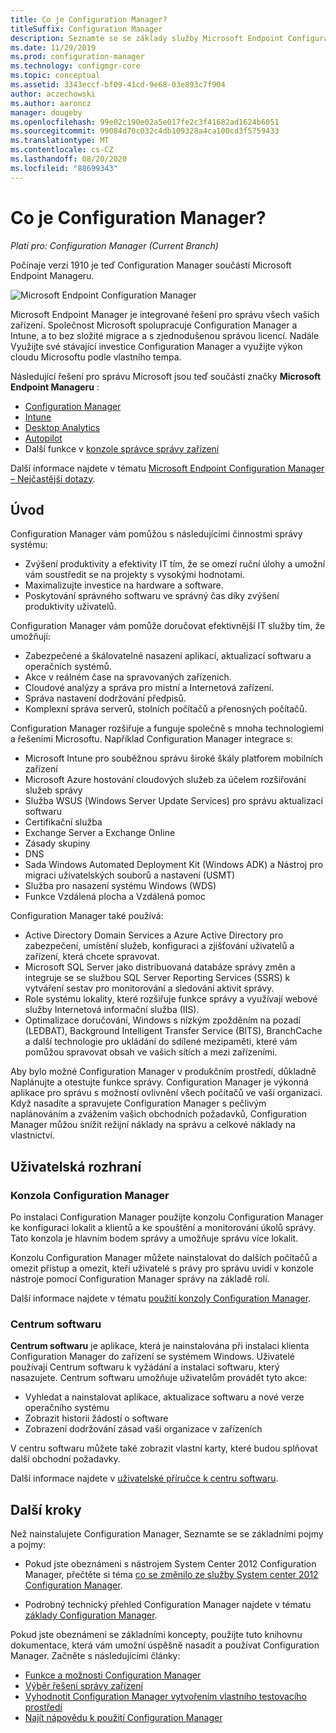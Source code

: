 ```yaml
---
title: Co je Configuration Manager?
titleSuffix: Configuration Manager
description: Seznamte se se základy služby Microsoft Endpoint Configuration Manager.
ms.date: 11/29/2019
ms.prod: configuration-manager
ms.technology: configmgr-core
ms.topic: conceptual
ms.assetid: 3343eccf-bf09-41cd-9e68-03e893c7f904
author: aczechowski
ms.author: aaroncz
manager: dougeby
ms.openlocfilehash: 99e02c190e02a5e017fe2c3f41682ad1624b6051
ms.sourcegitcommit: 99084d70c032c4db109328a4ca100cd3f5759433
ms.translationtype: MT
ms.contentlocale: cs-CZ
ms.lasthandoff: 08/20/2020
ms.locfileid: "88699343"
---
```

# <a name="what-is-configuration-manager"></a>Co je Configuration Manager?

*Platí pro: Configuration Manager (Current Branch)*

Počínaje verzí 1910 je teď Configuration Manager součástí Microsoft Endpoint Manageru.

![Microsoft Endpoint Configuration Manager](media/4960084-endpoint-manager-logo.png)

Microsoft Endpoint Manager je integrované řešení pro správu všech vašich zařízení. Společnost Microsoft spolupracuje Configuration Manager a Intune, a to bez složité migrace a s zjednodušenou správou licencí. Nadále Využijte své stávající investice Configuration Manager a využijte výkon cloudu Microsoftu podle vlastního tempa.

Následující řešení pro správu Microsoft jsou teď součástí značky **Microsoft Endpoint Manageru** :

- [Configuration Manager](/configmgr)
- [Intune](/intune)
- [Desktop Analytics](../../desktop-analytics/overview.md)
- [Autopilot](/intune/enrollment/enrollment-autopilot)
- Další funkce v [konzole správce správy zařízení](https://techcommunity.microsoft.com/t5/enterprise-mobility-security/microsoft-intune-rolls-out-an-improved-streamlined-endpoint/ba-p/937760)

Další informace najdete v tématu [Microsoft Endpoint Configuration Manager – Nejčastější dotazy](microsoft-endpoint-manager-faq.md).

## <a name="introduction"></a>Úvod

Configuration Manager vám pomůžou s následujícími činnostmi správy systému:

- Zvýšení produktivity a efektivity IT tím, že se omezí ruční úlohy a umožní vám soustředit se na projekty s vysokými hodnotami.  
- Maximalizujte investice na hardware a software.  
- Poskytování správného softwaru ve správný čas díky zvýšení produktivity uživatelů.  

Configuration Manager vám pomůže doručovat efektivnější IT služby tím, že umožňují:

- Zabezpečené a škálovatelné nasazení aplikací, aktualizací softwaru a operačních systémů.
- Akce v reálném čase na spravovaných zařízeních.
- Cloudové analýzy a správa pro místní a Internetová zařízení.
- Správa nastavení dodržování předpisů.  
- Komplexní správa serverů, stolních počítačů a přenosných počítačů.

Configuration Manager rozšiřuje a funguje společně s mnoha technologiemi a řešeními Microsoftu. Například Configuration Manager integrace s:  

- Microsoft Intune pro souběžnou správu široké škály platforem mobilních zařízení
- Microsoft Azure hostování cloudových služeb za účelem rozšiřování služeb správy
- Služba WSUS (Windows Server Update Services) pro správu aktualizací softwaru
- Certifikační služba
- Exchange Server a Exchange Online
- Zásady skupiny
- DNS
- Sada Windows Automated Deployment Kit (Windows ADK) a Nástroj pro migraci uživatelských souborů a nastavení (USMT)
- Služba pro nasazení systému Windows (WDS)
- Funkce Vzdálená plocha a Vzdálená pomoc

Configuration Manager také používá:  

- Active Directory Domain Services a Azure Active Directory pro zabezpečení, umístění služeb, konfiguraci a zjišťování uživatelů a zařízení, která chcete spravovat.  
- Microsoft SQL Server jako distribuovaná databáze správy změn a integruje se se službou SQL Server Reporting Services (SSRS) k vytváření sestav pro monitorování a sledování aktivit správy.  
- Role systému lokality, které rozšiřuje funkce správy a využívají webové služby Internetová informační služba (IIS).
- Optimalizace doručování, Windows s nízkým zpožděním na pozadí (LEDBAT), Background Intelligent Transfer Service (BITS), BranchCache a další technologie pro ukládání do sdílené mezipaměti, které vám pomůžou spravovat obsah ve vašich sítích a mezi zařízeními.

Aby bylo možné Configuration Manager v produkčním prostředí, důkladně Naplánujte a otestujte funkce správy. Configuration Manager je výkonná aplikace pro správu s možností ovlivnění všech počítačů ve vaší organizaci. Když nasadíte a spravujete Configuration Manager s pečlivým naplánováním a zvážením vašich obchodních požadavků, Configuration Manager můžou snížit režijní náklady na správu a celkové náklady na vlastnictví.  

## <a name="user-interfaces"></a>Uživatelská rozhraní

### <a name="the-configuration-manager-console"></a><a name="BKMK_Console"></a> Konzola Configuration Manager

Po instalaci Configuration Manager použijte konzolu Configuration Manager ke konfiguraci lokalit a klientů a ke spouštění a monitorování úkolů správy. Tato konzola je hlavním bodem správy a umožňuje správu více lokalit.  

Konzolu Configuration Manager můžete nainstalovat do dalších počítačů a omezit přístup a omezit, kteří uživatelé s právy pro správu uvidí v konzole nástroje pomocí Configuration Manager správy na základě rolí.  

Další informace najdete v tématu [použití konzoly Configuration Manager](../servers/manage/admin-console.md).

### <a name="software-center"></a><a name="BKMK_ApplicationCatalog"></a> Centrum softwaru

**Centrum softwaru** je aplikace, která je nainstalována při instalaci klienta Configuration Manager do zařízení se systémem Windows. Uživatelé používají Centrum softwaru k vyžádání a instalaci softwaru, který nasazujete. Centrum softwaru umožňuje uživatelům provádět tyto akce:  

- Vyhledat a nainstalovat aplikace, aktualizace softwaru a nové verze operačního systému
- Zobrazit historii žádostí o software
- Zobrazení dodržování zásad vaší organizace v zařízeních

V centru softwaru můžete také zobrazit vlastní karty, které budou splňovat další obchodní požadavky.

Další informace najdete v [uživatelské příručce k centru softwaru](software-center.md).

## <a name="next-steps"></a>Další kroky

Než nainstalujete Configuration Manager, Seznamte se se základními pojmy a pojmy:

- Pokud jste obeznámeni s nástrojem System Center 2012 Configuration Manager, přečtěte si téma [co se změnilo ze služby System center 2012 Configuration Manager](../plan-design/changes/what-has-changed-from-configuration-manager-2012.md).

- Podrobný technický přehled Configuration Manager najdete v tématu [základy Configuration Manager](fundamentals.md).

Pokud jste obeznámeni se základními koncepty, použijte tuto knihovnu dokumentace, která vám umožní úspěšně nasadit a používat Configuration Manager. Začněte s následujícími články:

- [Funkce a možnosti Configuration Manager](../plan-design/changes/features-and-capabilities.md)  
- [Výběr řešení správy zařízení](../plan-design/choose-a-device-management-solution.md)  
- [Vyhodnotit Configuration Manager vytvořením vlastního testovacího prostředí](../get-started/set-up-your-lab.md)
- [Najít nápovědu k použití Configuration Manager](find-help.md)